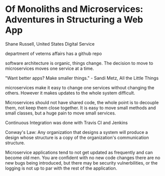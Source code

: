 # Of Monoliths and Microservices: Adventures in Structuring a Web App
Shane Russell, United States Digital Service

department of veterns affairs has a github repo

software architecture is organic, things change. The decision to move to microservices moves one service at a time.

"Want better apps? Make smaller things." - Sandi Metz, All the Little Things

microservices make it easy to change one services without changing the others. However it makes updates to the whole system difficult.

Microservices should not have shared code, the whole point is to decouple them, not keep them close together. 
It is easy to move small methods and small classes, but a huge pain to move small services.

Continuous Integration was done with Travis CI and Jenkins

Conway's Law:
Any organization that designs a system will produce a design whose structure is a copy of the organization's communication structure.

Microservice applications tend to not get updated as frequently and can become old men. You are confident with no new code changes there are no new bugs being introduced, but there may be security vulnerbilities, or the logging is not up to par with the rest of the application.
